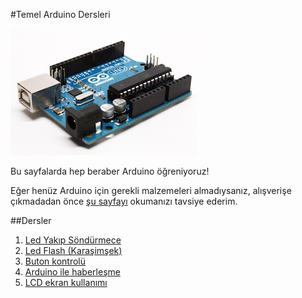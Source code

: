 #Temel Arduino Dersleri

![image](https://github.com/wizofwor/arduino/blob/master/arduino-uno.jpg?raw=true)

Bu sayfalarda hep beraber Arduino öğreniyoruz!

Eğer henüz Arduino için gerekli malzemeleri almadıysanız, alışverişe çıkmadadan önce [şu sayfayı](https://github.com/wizofwor/arduino/blob/master/gerekli-seyler.md) okumanızı tavsiye ederim.

##Dersler

1. [Led Yakıp Söndürmece](https://github.com/wizofwor/arduino/tree/master/01-led-yakip-sondurmece)
2. [Led Flash (Karaşimşek)](https://github.com/wizofwor/arduino/tree/master/02-led-flash)
3. [Buton kontrolü](https://github.com/wizofwor/arduino/tree/master/03-button)
4. [Arduino ile haberleşme](https://github.com/wizofwor/arduino/tree/master/04-haberlesme)
5. [LCD ekran kullanımı](https://github.com/wizofwor/arduino/tree/master/05-LCD-ekran-kullinimi)